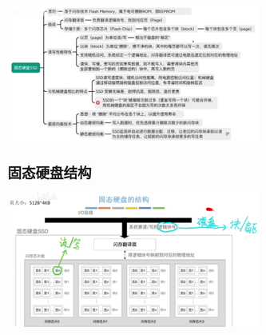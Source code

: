 


![输入图片说明](/imgs/2025-08-09/5sHed8EetcFhSlwk.png)

# 固态硬盘结构
![输入图片说明](/imgs/2025-08-09/LUGofQzmrLPs6gP3.png)
<!--stackedit_data:
eyJoaXN0b3J5IjpbLTc1NzgxMDgyNiw5NzcwMjQwNTIsNDQwOT
A1NjE5XX0=
-->
